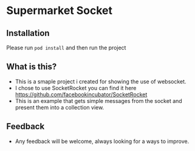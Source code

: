 # Supermarket Socket

## Installation
Please run `pod install` and then run the project

## What is this?
* This is a smaple project i created for showing the use of websocket.
* I chose to use SocketRocket you can find it here https://github.com/facebookincubator/SocketRocket
* This is an example that gets simple messages from the socket and present them into a collection view.

## Feedback
* Any feedback will be welcome, always looking for a ways to improve.
